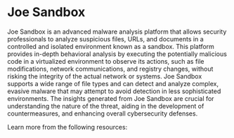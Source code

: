 # Joe Sandbox

Joe Sandbox is an advanced malware analysis platform that allows security professionals to analyze suspicious files, URLs, and documents in a controlled and isolated environment known as a sandbox. This platform provides in-depth behavioral analysis by executing the potentially malicious code in a virtualized environment to observe its actions, such as file modifications, network communications, and registry changes, without risking the integrity of the actual network or systems. Joe Sandbox supports a wide range of file types and can detect and analyze complex, evasive malware that may attempt to avoid detection in less sophisticated environments. The insights generated from Joe Sandbox are crucial for understanding the nature of the threat, aiding in the development of countermeasures, and enhancing overall cybersecurity defenses.

Learn more from the following resources:
